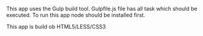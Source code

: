 This app uses the Gulp build tool. Gulpfile.js file has all task which should be executed. To run this app node should be installed first. 

This app is build ob HTML5/LESS/CSS3